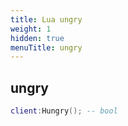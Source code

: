 ```yaml
---
title: Lua ungry
weight: 1
hidden: true
menuTitle: ungry
---
```

## ungry
```lua
client:Hungry(); -- bool
```